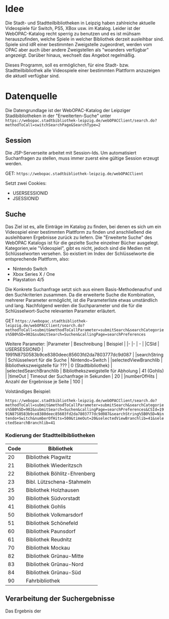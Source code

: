 # Idee
Die Stadt- und Stadtteilbibliotheken in Leipzig haben zahlreiche aktuelle Videospiele für Switch, PS5, XBox usw. im Katalog. Leider ist der WebOPAC-Katalog recht sperrig zu benutzen und es ist mühsam herauszufinden, welche Spiele in welcher Bibliothek derzeit ausleihbar sind. Spiele sind idR einer bestimmten Zweigstelle zugeordnet, werden vom OPAC aber auch über andere Zweigstellen als "woanders verfügbar" angezeigt. Darüber hinaus, wechselt das Angebot regelmäßig.

Dieses Programm, soll es ermöglichen, für eine Stadt- bzw. Stadtteilbibliothek alle Videospiele einer bestimmten Plattform anzuzeigen die aktuell verfügbar sind.

# Datenquelle
Die Datengrundlage ist der WebOPAC-Katalog der Leipziger Stadibibliotheken in der "Erweiterten-Suche" unter `https://webopac.stadtbibliothek-leipzig.de/webOPACClient/search.do?methodToCall=switchSearchPage&SearchType=2`

## Session
Die JSP-Serverseite arbeitet mit Session-Ids. Um automatisiert Suchanfragen zu stellen, muss immer zuerst eine gültige Session erzeugt werden.

GET: `https://webopac.stadtbibliothek-leipzig.de/webOPACClient`

Setzt zwei Cookies: 
* USERSESSIONID
* JSESSIONID

## Suche
Das Ziel ist es, alle Einträge im Katalog zu finden, bei denen es sich um ein Videospiel einer bestimmten Plattform zu finden und anschließend die ausleihbaren Ergebnisse zurück zu liefern. Die "Erweiterte Suche" des WebOPAC Katalogs ist für die gezielte Suche einzelner Bücher ausgelegt. Kategorien,wie "Videospiel", gibt es nicht, jedoch sind die Medien mit Schlüsselworten versehen. So existiert im Index der Schlüsselworte die entsprechende Plattform, also:
* Nintendo Switch
* Xbox Series X / One
* Playstation 4/5

Die Konkrete Suchanfrage setzt sich aus einem Basis-Methodenaufruf und den Suchkriterien zusammen. Da die erweiterte Suche die Kombination, mehrerer Parameter ermöglicht, ist die Parameterliste etwas umständlich und lang.
Nachfolgend werden die Suchparameter und die für die Schlüsselwort-Suche relevanten Parameter erläutert.

GET `https://webopac.stadtbibliothek-leipzig.de/webOPACClient/search.do?methodToCall=submit&methodToCallParameter=submitSearch&searchCategories%5B0%5D=902&submitSearch=Suchen&callingPage=searchPreferences`

Weitere Parameter: 
|Parameter                  | Beschreibung                          | Beispiel              |
|-                          |-                                      | -                     |
|CSId                       | USERSESSIONID                         | 1991N87S0583b9ce8380deec85603fd2da7803777dc9d087 |
|searchString               | Schlüsselwort für die Suche           | Nintendo+Switch       |
|selectedViewBranchlib      | Bibliothekszweigstelle für ???        | 0 (Stadtbibliothek)   |
|selectedSearchBranchlib    | Bibliothekszweigstelle für Abholung   | 41 (Gohlis)           |
|timeOut                    | Timeout der Suchanfrage in Sekunden   | 20                    |
|numberOfHits               | Anzahl der Ergebnisse je Seite        | 100                   |

Volständiges Beispiel:

```https://webopac.stadtbibliothek-leipzig.de/webOPACClient/search.do?methodToCall=submit&methodToCallParameter=submitSearch&searchCategories%5B0%5D=902&submitSearch=Suchen&callingPage=searchPreferences&CSId=1991N87S0583b9ce8380deec85603fd2da7803777dc9d087&searchString%5B0%5D=Nintendo+Switch&numberOfHits=500&timeOut=20&selectedViewBranchlib=41&selectedSearchBranchlib=41```

### Kodierung der Stadtteilbibliotheken

|Code   | Bibliothek                    |
|-      |-                              |
|20     |Bibliothek Plagwitz            |
|21     |Bibliothek Wiederitzsch        |
|22     |Bibliothek Böhlitz-Ehrenberg   |
|23     |Bibl. Lützschena-Stahmeln      |   							
|25     |Bibliothek Holzhausen          |   							
|30     |Bibliothek Südvorstadt         |   							
|41     |Bibliothek Gohlis              |   							
|50     |Bibliothek Volkmarsdorf        |   							
|51     |Bibliothek Schönefeld          |   							
|60     |Bibliothek Paunsdorf           |   							
|61     |Bibliothek Reudnitz            |   							
|70     |Bibliothek Mockau              |   							
|82     |Bibliothek Grünau-Mitte        |   							
|83     |Bibliothek Grünau-Nord         |   							
|84     |Bibliothek Grünau-Süd          |   							
|90     |Fahrbibliothek                 |   		

## Verarbeitung der Suchergebnisse 

Das Ergebnis der 